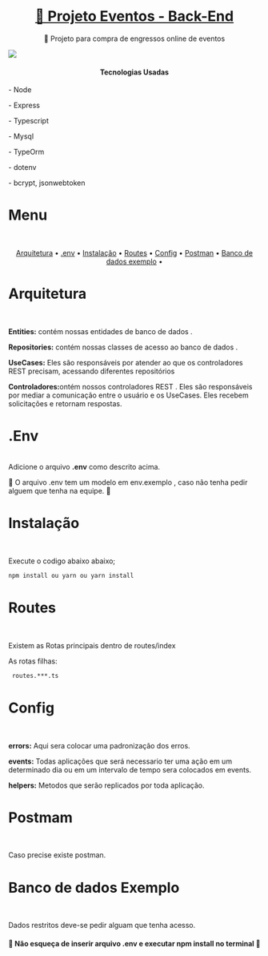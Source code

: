 

<h1 align="center">
    <a href="">🔗 Projeto Eventos - Back-End</a>
</h1>
<p align="center">🚀 Projeto para compra de engressos online de eventos</p>

<img src="https://static.wixstatic.com/media/0ab272_bf8282c4bee140c79dd9efd9a075c949~mv2.png/v1/fill/w_122,h_23,al_c,q_85,usm_0.66_1.00_0.01,enc_auto/0ab272_bf8282c4bee140c79dd9efd9a075c949~mv2.png"/>

<h4 align="center"> 
   Tecnologias Usadas
</h4>

<p> - Node </p>
<p> - Express </p>
<p> - Typescript </p>
<p> - Mysql </p>
<p> - TypeOrm </p>
<p> - dotenv </p>
<p> - bcrypt, jsonwebtoken </p>

# Menu
<br>
<p align="center">
 <a href="#arquitetura">Arquitetura</a> •
<a href="#env">.env</a> • 
 <a href="#instalacao">Instalação</a> •
 <a href="#routes">Routes</a> • 
 <a href="#config">Config</a> • 
 <a href="#postman">Postman</a> •
 <a href="#bancodedadosexemplo">Banco de dados exemplo</a> •
</p>

# Arquitetura
<br>
<div id="arquitetura">

<p><b>Entities:</b> contém nossas entidades de banco de dados . </p>
<p><b>Repositories:</b> contém nossas classes de acesso ao banco de dados .  </p>
<p><b>UseCases:</b> Eles são responsáveis ​​por atender ao que os controladores REST precisam, acessando diferentes repositórios  </p>
<p><b>Controladores:</b>ontém nossos controladores REST . Eles são responsáveis ​​por mediar a comunicação entre o usuário e os UseCases. Eles recebem solicitações e retornam respostas.  </p>

</div>

# .Env
<br>

<div id="env">
Adicione o arquivo <b>.env</b> como descrito acima.

🚧   O arquivo .env tem um modelo em env.exemplo , caso não tenha pedir alguem que tenha na equipe.   🚧

</div>

# Instalação
<br>
<div id="instalacao">

Execute o codigo abaixo abaixo;

```bash
npm install ou yarn ou yarn install
```
</div>

# Routes

<br>
<div id="routes">

Existem as Rotas principais dentro de routes/index

As rotas filhas:

```bash
 routes.***.ts
```
</div>

# Config
<br>
<div id="config">

<p><b>errors:</b> Aqui sera colocar uma padronização dos erros. </p>
<p><b>events:</b> Todas aplicações que será necessario ter uma ação em um determinado dia ou em um intervalo de tempo sera colocados em events. </p>
<p><b>helpers:</b> Metodos que serão replicados por toda aplicação. </p>

</div>

# Postmam 

<br>

<div id="postman">

  Caso precise existe postman.

</div>

# Banco de dados Exemplo 

<br>

<div id="bancodedadosexemplo">

 Dados restritos deve-se pedir alguam que tenha acesso.

</div>




<h4 align="center"> 
	🚧   Não esqueça de inserir arquivo .env e executar npm install no terminal   🚧
</h4>